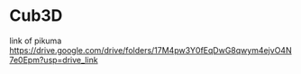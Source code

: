 # Cub3D

link of pikuma
https://drive.google.com/drive/folders/17M4pw3Y0fEqDwG8qwym4ejvO4N7e0Epm?usp=drive_link